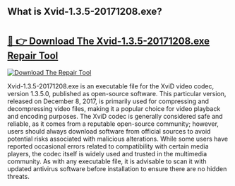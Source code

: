 ## What is Xvid-1.3.5-20171208.exe? 

# <h2><a href="https://exedetect.com/download.php?Xvid-1.3.5-20171208.exe">🔗 👉 Download The Xvid-1.3.5-20171208.exe Repair Tool</a></h2>

[![Download The Repair Tool](https://exedetect.com/download-button.jpg)](https://exedetect.com/download.php?Xvid-1.3.5-20171208.exe)

Xvid-1.3.5-20171208.exe is an executable file for the XviD video codec, version 1.3.5.0, published as open-source software. This particular version, released on December 8, 2017, is primarily used for compressing and decompressing video files, making it a popular choice for video playback and encoding purposes. The XviD codec is generally considered safe and reliable, as it comes from a reputable open-source community; however, users should always download software from official sources to avoid potential risks associated with malicious alterations. While some users have reported occasional errors related to compatibility with certain media players, the codec itself is widely used and trusted in the multimedia community. As with any executable file, it is advisable to scan it with updated antivirus software before installation to ensure there are no hidden threats.